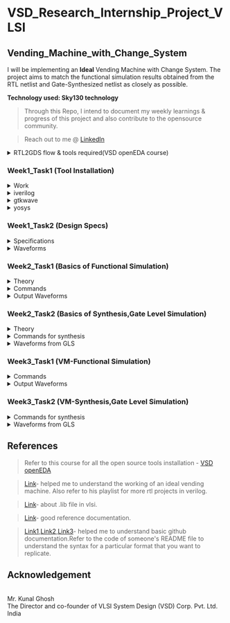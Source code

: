 # **VSD_Research_Internship_Project_VLSI**
## Vending_Machine_with_Change_System
I will be implementing an **Ideal** Vending Machine with Change System. The project aims to match the functional simulation results obtained from the RTL netlist and Gate-Synthesized netlist as closely as possible.

**Technology used: Sky130 technology**

>Through this Repo, I intend to document my weekly learnings & progress of this project and also contribute to the opensource community.

>Reach out to me @ [LinkedIn](https://www.linkedin.com/in/varung-1x/)

<details>
 <summary> RTL2GDS flow & tools required(VSD openEDA course) </summary> 
	
>Complete flow toolchain - **Qflow**

>Static Timing Analysis mandatory at every stage,tool - **Opentimer**
- RTL netlist
>Logic Synthesis tool - **Yosys open synthesis suite**
- Through Logic synthesis you get Logical netlist(gates&flipflops)
>IC design flow tool(FP,placement,CTS) - **Graywolf**
- Floorplanning
- Placement of logical cells
>Layout viewer at any stage to correct DRC,tool - **MAGIC**
- Clock Tree Synthesis(to get the specified skew)
>Routing toll - **Qrouter**
- Routing
- Signoff - gds out to fabrication
>Pre/Post layout Simulation,tool - **ngSPICE**

>Schematic editor,tool - **eSim**

</details>	

###  Week1_Task1 (Tool Installation)

<details>
 <summary> Work </summary>
To install all the necessary tools required for this project.Refer to the course(VSD openEDA) to install Virtual box with Ubuntu 20.04+,allocate 6-8GB RAM,4CPU and 40GB Disk Space.Install the following tools:
	
- iverilog

- gtkwave

- yosys
</details>	

<details>
 <summary> iverilog </summary>
 
```bash
sudo apt-get install iverilog
```

![image](https://github.com/VarunGaneshan/VSD_Intern_VM/assets/94780009/95de84c2-8752-4888-8a0c-f38f6ef44585)

After launch 

![image](https://github.com/VarunGaneshan/VSD_Intern_VM/assets/94780009/0238a323-29d9-469f-877a-f63a053e7020)

</details>	

<details>
 <summary> gtkwave </summary>

```bash
(paste each line seperately)
sudo apt update
sudo apt install gtkwave
```

![image](https://github.com/VarunGaneshan/VSD_Intern_VM/assets/94780009/2958abbd-740b-4721-aac3-2af69e0fcff9)

After launch

![image](https://github.com/VarunGaneshan/VSD_Intern_VM/assets/94780009/638882c0-5119-481d-860d-679a62039621)

</details>	

<details>
 <summary> yosys </summary>
	
 ```bash
(paste each line seperately)
sudo apt-get install git
git clone https://github.com/YosysHQ/yosys.git
cd yosys
sudo apt install make
sudo apt-get install build-essential clang bison flex \libreadline-dev gawk tcl-dev libffi-dev git \
graphviz xdot pkg-config python3 libboost-system-dev \ libboost-python-dev libboost-filesystem-dev zlib1g-dev
make config-gcc
make 
sudo make install
```
![image](https://github.com/VarunGaneshan/VSD_Intern_VM/assets/94780009/6f41ef80-39c0-4206-8017-04f8629178dd)
![image](https://github.com/VarunGaneshan/VSD_Intern_VM/assets/94780009/4a9a5ea5-17f9-4841-8244-ac77fe5d1d47)

After launch

![image](https://github.com/VarunGaneshan/VSD_Intern_VM/assets/94780009/9f4b4e66-3c42-43ef-9c7b-61bb31642816)

</details>	

###  Week1_Task2 (Design Specs)
<details>
 <summary> Specifications </summary> 
<p><b>Block Diagram:</b></p>
	
![image](https://github.com/VarunGaneshan/VSD_Intern_VM/assets/94780009/197aa813-3166-49ce-9ffc-fd0bef84b701)

| S.No   | Name of the Port  | Direction  | Size | Description |
|------------|------------|------------|--------|-----|
| 1. | Product     | Output     |1| Successful Transaction(1) or Not(0)|
| 2.     | Change    | Output     | 2 | Excess Amount that is to be Returned |
|      |     |      |  | Rs.5(01) and Rs.10(10)|
| 3.     | Coins     | Input     | 2 | Amount Inserted |
|      |     |      |  |Rs.0(00) , Rs.5(01) and Rs.10(10)|
| 4.     | Clk   | Input      | 1 |  Clock Signal-Synchronize|
| 5.     | Rst    | Input     | 1 | Reset Signal|
| 6.     | Current_State    | Intermediate     | 2 | Store the Current State|
| 7.     | Next_State    | Intermediate     | 2 | Store the Next State|

<p><b>Assumptions:</b></p>

- Only one type product is present in the machine.
- Each Product costs Rs.15.
- Only Currency denominations are Rs.5 and Rs.10.

<p><b>State Diagram:</b></p>

![image](https://github.com/VarunGaneshan/VSD_Intern_VM/assets/94780009/ce7754d3-e378-4a7d-8e55-8406f6ad9e39)

- Each state signifies the current amount which is inside the machine.
- Next state is copied to current state for every cycle.
- Ideal Vending machine here means,as shown in S1 to S0 (0/0,c=5) transaction,the machine should return the change when the user does not add the cost amount after waiting for a certain time(here the end of simulation).

</details>	

<details>
 <summary> Waveforms </summary>

>rst off at #6,changes starts to reflect from #10(1st posedge of clk after rst=0).

<p><b>Coin insertion-5,5,5:</b></p>
	
![image](https://github.com/VarunGaneshan/VSD_Intern_VM/assets/94780009/ae156ab6-a678-4299-9d2a-db0cde92c84c)

>Product returned at #35.

<p><b>Coin insertion-5,10:</b></p>
	
![image](https://github.com/VarunGaneshan/VSD_Intern_VM/assets/94780009/df62856e-9dfe-47c9-92f1-eef945cb9fd9)

>Product returned at #25.

<p><b>Coin insertion-10,10:</b></p>
	
![image](https://github.com/VarunGaneshan/VSD_Intern_VM/assets/94780009/b35dc89b-430d-41f3-9ce9-ee8f8f7983a5)

>Product returned at #25 with change of 5 rs.

<p><b>Coin insertion-10,0:</b></p>
	
![image](https://github.com/VarunGaneshan/VSD_Intern_VM/assets/94780009/cb7ba44c-3452-4e15-8dd3-c392121d503f)


>Change of 5 rs returned at #25

</details>	

###  Week2_Task1 (Basics of Functional Simulation)
<details>
 <summary> Theory </summary>
	
<p><b>Introduction:</b></p>

- RTL Design: RTL Design refers to the actual Verilog code or a set of Verilog codes that encapsulates the intended functionality to fulfill specified requirements. Register Transfer Level (RTL) serves as an abstraction for defining the digital aspects of a design, representing a fundamental framework in contemporary electronic system definitions. Often regarded as the cornerstone in the design and verification process, RTL design is typically expressed using hardware description languages (HDL) like Verilog or VHDL.

- Test Bench: A test bench constitutes the environment set up to provide stimuli (test vectors) to the design under evaluation to assess its functionality. By subjecting the design to stimuli and observing its outputs, one ensures compliance with the specified requirements. This process involves verifying whether the design's behavior aligns with the given specifications.
	
- Simulation: Simulation involves executing the design model written in HDL, following successful compilation and elaboration, based on a specified execution model. Utilizing simulation software (simulator), it verifies the functional correctness of a digital design described in a hardware description language (HDL) such as VHDL or Verilog. It ensures adherence to given specifications.

- Simulator: A tool used for simulating the design, such as "iverilog" in this context. RTL design embodies the required specifications' implementation, and its functionality is verified by simulating the design using a simulator.

- How does a simulator work? A simulator operates by continuously monitoring input changes. Upon any alteration in inputs, the output undergoes re-evaluation. If there is no input change, output evaluation is bypassed. The simulator records input changes and corresponding output states into a file.
  
<p><b>Design and Test Bench setup:</b></p>

- The Verilog code representing the RTL design typically features primary inputs and primary outputs, which may vary in number. These primary inputs and outputs serve as the interfaces between the design and its external environment.

- To validate the functionality of the design, stimuli must be applied to all primary inputs, and the resulting behavior at the primary outputs must be observed. This necessitates the use of a stimulus generator at the input and a stimulus observer at the output.

- In the test bench, the design module is instantiated, allowing stimuli to be applied. It's essential to understand that while the test bench orchestrates the testing process by instantiating the design module and applying stimuli, it itself does not possess any primary inputs or outputs. Instead, it serves as the framework within which the design is tested, facilitating the verification process without directly interacting with the design's primary interfaces.

![image](https://github.com/VarunGaneshan/VSD_Intern_VM/assets/94780009/d6b61c59-91ef-499c-bb8d-75bde0340e65)

<p><b>Simulation Flow:</b></p>

- Input to Iverilog: Iverilog takes the RTL design (written in Verilog) and the corresponding test bench as input.

- Compilation: Iverilog compiles the RTL design and the test bench, generating an executable file named "a.out".

- Execution: Executing "a.out" triggers the simulation process.

- Simulation Output: During simulation, "a.out" produces simulation data in the form of a value change dump (.vcd) file.

- Visualization with GTKWave: The generated .vcd file is then utilized by GTKWave, a waveform viewer tool.

- Displaying Simulation Waveform: GTKWave interprets the .vcd file and displays the simulation waveform, enabling users to analyze the behavior of the design over time.

![image](https://github.com/VarunGaneshan/VSD_Intern_VM/assets/94780009/f25d9598-60c4-425f-b694-8e22d2a495e7)

</details>	

<details>
 <summary> Commands </summary>
<p><b>Setup:</b></p>

```bash
git clone https://github.com/kunalg123/sky130RTLDesignAndSynthesisWorkshop.git
cd sky130RTLDesignAndSynthesisWorkshop/
```
>lib: Contains sky130 standard cell library(sky130_fd_sc_hd__tt_025C_1v80.lib)

>verilog_model: Contains verilog model of standard cells in lib directory(primitives.v,sky130_fd_sc_hd.v)

![image](https://github.com/VarunGaneshan/VSD_Intern_VM/assets/94780009/a2ccbd89-a975-4c4e-96d0-78a03d4d9a63)

```bash
cd verilog_files/
ls
```

![image](https://github.com/VarunGaneshan/VSD_Intern_VM/assets/94780009/ba601226-f129-4379-9a38-b3c41c50fcd7)

<p><b>Simulation of Multiplexer:</b></p>

```bash
iverilog good_mux.v tb_good_mux.v
```

![image](https://github.com/VarunGaneshan/VSD_Intern_VM/assets/94780009/42053a23-f2b9-4a5e-a545-cb4f6b05a9b8)

```bash
ls
./a.out
gtkwave tb_good_mux.vcd
```

![image](https://github.com/VarunGaneshan/VSD_Intern_VM/assets/94780009/a6b20985-6253-4380-b6f3-dff7aa5b3b68)

</details>	

<details>
 <summary> Output Waveforms </summary>
	
<p><b>Mux Truth table:</b></p>

| Select Signal(sel) | Inputs(i1 i0) | Outputs(y) |
|------------|------------|------------|
| 0     | 0 0    | 0    |
| 0     | 0 1   | 1     | 
| 1     | 1 0      | 1     | 
| 1     | 1 1   | 1      |

>When sel=0,y=i0 

![image](https://github.com/VarunGaneshan/VSD_Intern_VM/assets/94780009/c06300ae-33f8-4424-a199-aacbde8b3303)

>When sel=1,y=i1

![image](https://github.com/VarunGaneshan/VSD_Intern_VM/assets/94780009/8f560e1f-328f-4aa8-b2c7-1a8d4e664658)

</details>	


###  Week2_Task2 (Basics of Synthesis,Gate Level Simulation)
<details>
 <summary> Theory </summary>
<p><b>Synthesis:</b></p>
	
![image](https://github.com/VarunGaneshan/VSD_Intern_VM/assets/94780009/3a8ef4cc-a83c-4364-84da-97b6aa9857ca)

- The synthesis tool(Yosys) takes the RTL design and the liberty file(.lib) as inputs and synthesize the RTL design into netlist which is the gate level representation of the design in form of the standard cells in .lib.

<p><b>SKY130 PDK libraries:</b></p>
There are seven standard cell libraries provided directly by the SkyWater Technology foundry available for use on SKY130 designs, which differ in intended applications and come in three separate cell heights.Libraries in the SKY130 PDK are named using the following scheme:

```bash
<Process name> _ <Library Source Abbreviation> _ <Library Type Abbreviation> [_ <Library Name>]	
```
<p><b>sky130_fd_sc_hd__tt_025C_1v80.lib:</b></p>
The sky130_fd_sc_hd library is designed for high density. This library enables higher routed gated density, lower dynamic power consumption, and comparable timing and leakage power. As a trade-off it has lower drive strength.

- Sky130 : It is the name of the process technology.
- fd     : It is abbreviation for who created and is responsible for the library, here the SkyWater Foundry.
- sc 	 : It is abbreviation for the type of content found in the library, here the Digital Standard Cells.
- hd	 : It represents high density.
- tt	 : It shows the typical process corner.
- 025c   : It shows the temperature(25C).
- 1v80	 : It shows the operating process voltage.

<p><b>Liberty file(.lib):</b></p>
Liberty files are a IEEE Standard for defining PVT Characterization, Relating Input and Output Characteristics, Timing, Power, Noise parameter associated with cells inside the standard cell library of a particular technology node. Liberty is an ASCII format, usually represented in a text file with extension ".lib". It is an industry standard format used to describe library cells of a particular technology. It is a collection of logic module/Standard cells. It includes different types of gates and different flavours of these gates.

<p><b>Verify the Synthesis:</b></p>

- Gate Level Simulation (GLS) serves as a crucial step in the verification process of a design implementation. It enhances confidence by validating dynamic circuit behavior, which cannot be accurately verified through static methods alone. GLS is particularly important due to its ability to overcome the limitations of static-timing analysis and address emerging challenges such as low power concerns, complex timing checks, design for test (DFT) insertion at the gate level, and other low-power considerations.

- The term "gate level" in GLS refers to the netlist view of a circuit, typically generated through logic synthesis. Unlike RTL simulation, which occurs pre-synthesis, GLS operates post-synthesis. The netlist view comprises a comprehensive connection list featuring gates and IP models with full functional and timing behavior.

- During GLS, the test bench is executed with the "Synthesized Netlist" as the Design under Test (DUT). Since the netlist maintains logical equivalence with the RTL code, the same test bench used for RTL simulation can often be leveraged.
  
- It verifies the logical correctness of the design after synthesis, ensuring that the functionality remains intact.It also ensures that the timing requirements of the design are met. This often necessitates running GLS with delay annotation, a practice known as Timing-Aware GLS, which accounts for timing constraints and delays introduced during synthesis.

![image](https://github.com/VarunGaneshan/VSD_Intern_VM/assets/94780009/b50533bb-501e-40a5-a7cd-7e40a167a310)

- Gate level verilog model : It is one of the input to iverilog. It is used to tell iverilog about the standard cell models used in generated netlist after synthesis. The gate level verilog model can be:
 	 * Functional : It can validates the functionality of the design alone.
 	 * Timing aware : It can validate functinality and can ensure timing both.
</details>	

<details>
 <summary> Commands for synthesis </summary>

```bash
yosys
```
![image](https://github.com/VarunGaneshan/VSD_Intern_VM/assets/94780009/ded33780-1437-46d6-a160-78b8d26ca1c2)

```bash
read_liberty -lib ../lib/sky130_fd_sc_hd__tt_025C_1v80.lib #read .lib,relative path wrt verilog_files
read_verilog good_mux.v #read design
synth -top good_mux #synthesize the module
```
![image](https://github.com/VarunGaneshan/VSD_Intern_VM/assets/94780009/d869b022-4f20-4630-8a5b-8758cd0f67e4)
>read_liberty : It read cells from liberty file as modules into current design. The option "-lib" only create empty blackbox modules.

>read_verilog : This command is used to read the verilog desgin file. It load modules from a Verilog file to the current design.

>synth : This command runs the default synthesis script. This command does not operate on partly selected designs.

>-top : This option use the specified module as top module (default='top'). Here we have module name "good_mux".

![image](https://github.com/VarunGaneshan/VSD_Intern_VM/assets/94780009/3eec8b0c-1b6b-496b-9902-5c223317308c)

![image](https://github.com/VarunGaneshan/VSD_Intern_VM/assets/94780009/9df95984-17f9-4125-af2a-3b919d9c68e5)
```bash
gvim good_mux.v
```
![image](https://github.com/VarunGaneshan/VSD_Intern_VM/assets/94780009/90a5dbfc-a5c7-456c-82b0-9bba1ee7f833)

```bash
abc -liberty ../lib/sky130_fd_sc_hd__tt_025C_1v80.lib  #generate netlist
```
>abc : This pass uses the ABC tool for technology mapping of yosys's internal gate library to a target architecture. This command converts RTL code into gates,cells which is taken from the sky130_fd_sc_hd__tt_025C_1v80.lib file.

>-liberty : It generate netlists for the specified cell library (using the liberty file format).

![image](https://github.com/VarunGaneshan/VSD_Intern_VM/assets/94780009/f488996a-2674-4d68-a924-4c65f6ce9a44)

```bash
show 
```
>Show : It creates graphviz DOT file for the selected part of the design and compile it to a graphics file (usually SVG or PostScript).It is used to show the logic realized from the verilog code after synthesis.

![image](https://github.com/VarunGaneshan/VSD_Intern_VM/assets/94780009/31703d43-e3c3-4e2e-ad75-69353a3e1250)

![image](https://github.com/VarunGaneshan/VSD_Intern_VM/assets/94780009/7ae50537-27cb-4dcc-a920-81ad4fc7f642)
```bash
write_verilog good_mux_netlist.v #write netlist
```
>write_verilog : It write the current design to a Verilog file.

>good_mux_netlist.v : File name to which we want to write the netlist.

![image](https://github.com/VarunGaneshan/VSD_Intern_VM/assets/94780009/89045b7c-5c0c-4953-894d-c4f74879b343)
```bash
vim good_mux_netlist.v 
```
![image](https://github.com/VarunGaneshan/VSD_Intern_VM/assets/94780009/74436368-b327-444a-9e8c-6c3290535876)
```bash
write_verilog -noattr good_mux_netlist.v
```
> -noattr :By using this option no attributes are included in the output.

![image](https://github.com/VarunGaneshan/VSD_Intern_VM/assets/94780009/cb1535c3-680b-40e3-b22a-d8f804b29445)
```bash
!gvim good_mux_netlist.v
```
![image](https://github.com/VarunGaneshan/VSD_Intern_VM/assets/94780009/2c046c13-b81e-4deb-bf27-7ce193c304ec)

</details>	

<details>
 <summary> Waveforms from GLS </summary>
<p><b>Pre-Synthesis Simulation:</b></p>
	
```bash
iverilog good_mux.v tb_good_mux.v
./a.out
gtkwave tb_good_mux.vcd
```
![image](https://github.com/VarunGaneshan/VSD_Intern_VM/assets/94780009/d2d0cf03-e998-4a61-a9bd-fde71074b171)

![image](https://github.com/VarunGaneshan/VSD_Intern_VM/assets/94780009/ddff77d8-bfec-4168-ad82-6530e9c1b87d)


<p><b>Post-Synthesis Simulation:</b></p>
	
```bash
iverilog good_mux_netlist.v tb_good_mux.v ../my_lib/verilog_model/sky130_fd_sc_hd.v ../my_lib/verilog_model/primitives.v
./a.out
gtkwave tb_good_mux.vcd
```
![image](https://github.com/VarunGaneshan/VSD_Intern_VM/assets/94780009/74e933e4-798a-4753-8c78-141014b79a91)

![image](https://github.com/VarunGaneshan/VSD_Intern_VM/assets/94780009/fa28a05e-8a05-4159-8b16-2cb5a9c07760)

<p><b>We can observe that the results from both functional simulation and gate level simulation match.</b></p>

</details>	

###  Week3_Task1 (VM-Functional Simulation)

<details>
 <summary> Commands </summary>
			    
```bash
mkdir VM
cd VM
mkdir verilog_codes
cd verilog_codes/
gvim vending_machine.v
gvim vending_machine_tb.v
ls
iverilog vending_machine.v vending_machine_tb.v
ls
```
![image](https://github.com/VarunGaneshan/VSD_Intern_VM/assets/94780009/3507aa35-1e29-4ac1-8748-edba7782d2fa)

```bash
./a.out
gtkwave vending_machine_tb.vcd
```

![image](https://github.com/VarunGaneshan/VSD_Intern_VM/assets/94780009/e70e2faf-368e-443b-941b-b1357be29af0)

</details>	

<details>
 <summary> Output Waveforms </summary>

>To change the inputs,change the time specifications for input signal in tb.

<p><b>Coin insertion-5,5,5:</b></p>

```verilog
#6 rst = 0;
in = 1;
#11 in = 1;
#16 in = 1;
#25 $finish;
```
![image](https://github.com/VarunGaneshan/VSD_Intern_VM/assets/94780009/42530122-6d4e-47cd-8e6d-0082a48e9003)

<p><b>Coin insertion-5,10:</b></p>

```verilog
#6 rst = 0;
in = 1;
#11 in = 2;
#25 $finish;
```

![image](https://github.com/VarunGaneshan/VSD_Intern_VM/assets/94780009/4ccc4b39-403d-42cc-87da-1c3f1ef69eff)

<p><b>Coin insertion-10,10:</b></p>

```verilog
#6 rst = 0;
in = 2;
#11 in = 2;
#25 $finish;
```

![image](https://github.com/VarunGaneshan/VSD_Intern_VM/assets/94780009/125fb727-0797-4260-b8af-5878fe77005a)

<p><b>Coin insertion-10,0:</b></p>

```verilog
#6 rst = 0;
in = 2;
#11 in = 0;
#25 $finish;
```
	
![image](https://github.com/VarunGaneshan/VSD_Intern_VM/assets/94780009/48b5261e-3c51-48d6-8e19-9654e4f5073b)

</details>

###  Week3_Task2 (VM-Synthesis,Gate Level Simulation)

<details>
 <summary> Commands for synthesis </summary>

```bash
yosys
```
![image](https://github.com/VarunGaneshan/VSD_Intern_VM/assets/94780009/c9124eb3-70c5-440a-8f41-44b8ca6c71f5)


```bash
read_liberty -lib /home/varun/sky130RTLDesignAndSynthesisWorkshop/lib/sky130_fd_sc_hd__tt_025C_1v80.lib
read_verilog vending_machine.v
synth -top vending_machine
```
![image](https://github.com/VarunGaneshan/VSD_Intern_VM/assets/94780009/582c4fcb-d0a4-48ba-b20d-438e0a62daff)

![image](https://github.com/VarunGaneshan/VSD_Intern_VM/assets/94780009/7669e077-8440-4d0d-8c2b-a829d1b4a556)

```bash
dfflibmap -liberty /home/varun/sky130RTLDesignAndSynthesisWorkshop/lib/sky130_fd_sc_hd__tt_025C_1v80.lib
```
>While synthesizing RTL code for flops we need to use this command,because in the library flow, there will be separate library for flops and standard cells. So we need to explicitly tell the tool where to pickup flops in the design from. In our case we have same library for both , so we have used same library path for invoking dfflibmap command.

![image](https://github.com/VarunGaneshan/VSD_Intern_VM/assets/94780009/8a141c6b-46ba-40c4-a97c-cf6c5de88944)

```bash
(command to do all optimizations)
opt_clean -purge
```
>opt_clean : This pass identifies wires and cells that are unused and removes them. Other passes often remove cells but leave the wires in the design or reconnect the wires but leave the old cells in the design. This pass can be used to clean up after the passes that do the actual work.This pass only operates on completely selected modules without processes.

>-purge : also remove internal nets if they have a public name.

![image](https://github.com/VarunGaneshan/VSD_Intern_VM/assets/94780009/f20dabaa-ead8-4fa8-9afe-48be4b963cc4)


```bash
abc -liberty /home/varun/sky130RTLDesignAndSynthesisWorkshop/lib/sky130_fd_sc_hd__tt_025C_1v80.lib
```
![image](https://github.com/VarunGaneshan/VSD_Intern_VM/assets/94780009/af042be0-0bea-4c22-9b0d-c7e6726c007e)



```bash
show 
```
![image](https://github.com/VarunGaneshan/VSD_Intern_VM/assets/94780009/3702fe1e-f744-4a38-9f1f-f0464fbfdfa0)

![image](https://github.com/VarunGaneshan/VSD_Intern_VM/assets/94780009/5117950d-bbdb-4c4b-a239-ed6379531afb)

```bash
write_verilog vending_machine_netlist.v
```
![image](https://github.com/VarunGaneshan/VSD_Intern_VM/assets/94780009/aae4eddd-c64d-40f8-93a3-cd6fc072d07b)


```bash
!gvim vending_machine_netlist.v 
```
![image](https://github.com/VarunGaneshan/VSD_Intern_VM/assets/94780009/bb04e973-2916-4bb0-a3b8-bfd69678ce3e)


```bash
write_verilog -noattr vending_machine_netlist.v
```
![image](https://github.com/VarunGaneshan/VSD_Intern_VM/assets/94780009/e651a5ed-0337-42e3-8268-004e9873e31b)

```bash
!gvim vending_machine_netlist.v 
```
![image](https://github.com/VarunGaneshan/VSD_Intern_VM/assets/94780009/f0c3a0ca-7889-4f6a-bcbf-bfbce010beed)

</details>	
<details>
 <summary> Waveforms from GLS </summary>
<p><b>Pre-Synthesis Simulation:</b></p>
	
```bash
iverilog vending_machine.v vending_machine_tb.v
./a.out
gtkwave vending_machine_tb.vcd
```
![image](https://github.com/VarunGaneshan/VSD_Intern_VM/assets/94780009/07370300-e238-4f21-8057-525876a768f6)

<p><b>Coin insertion-10,0:</b></p>
	
![image](https://github.com/VarunGaneshan/VSD_Intern_VM/assets/94780009/48b5261e-3c51-48d6-8e19-9654e4f5073b)

<p><b>Post-Synthesis Simulation:</b></p>
	
```bash
iverilog vending_machine.v vending_machine_tb.v /home/varun/sky130RTLDesignAndSynthesisWorkshop/my_lib/verilog_model/sky130_fd_sc_hd.v /home/varun/sky130RTLDesignAndSynthesisWorkshop/my_lib/verilog_model/primitives.v
./a.out
gtkwave vending_machine_tb.vcd
```

![image](https://github.com/VarunGaneshan/VSD_Intern_VM/assets/94780009/cd96a50d-b42a-4e73-b746-4a3aec4a431d)
<p><b>Coin insertion-10,0:</b></p>

![image](https://github.com/VarunGaneshan/VSD_Intern_VM/assets/94780009/5e873c72-4798-4b7d-833b-7a26f13b9876)



<p><b>We can observe that the results from both functional simulation and gate level simulation match.</b></p>

</details>	

##  References 

> Refer to this course for all the open source tools installation - [VSD openEDA](https://www.udemy.com/course/vsd-a-complete-guide-to-install-open-source-eda-tools/learn/lecture/6719216#overview)

>[Link](https://www.youtube.com/watch?v=tJc0blBDRzo)- helped me to understand the working of an ideal vending machine. Also refer to his playlist for more rtl projects in verilog.

>[Link](https://teamvlsi.com/2020/05/lib-and-lef-file-in-asic-design.html)- about .lib file in vlsi.

>[Link](https://github.com/Deepak42074/Sky130-RTL-Design-And-Synthesis-Using-Verilog)- good reference documentation.

>[Link1](https://docs.github.com/en/get-started/writing-on-github/getting-started-with-writing-and-formatting-on-github/basic-writing-and-formatting-syntax),[Link2](https://www.youtube.com/watch?v=Nj87GEXxhjc),[Link3](https://gist.github.com/citrusui/07978f14b11adada364ff901e27c7f61)- helped me to understand basic github documentation.Refer to the code of someone's README file to understand the syntax for a particular format that you want to replicate.

## Acknowledgement 
<br>Mr. Kunal Ghosh
<br>The Director and co-founder of VLSI System Design (VSD) Corp. Pvt. Ltd.
<br>India

